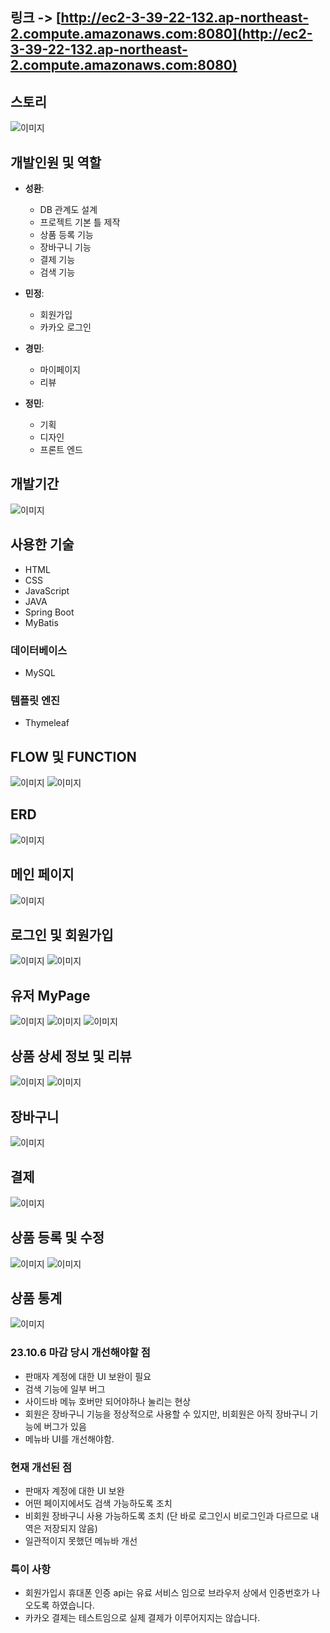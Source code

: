 ## 링크 -> [http://ec2-3-39-22-132.ap-northeast-2.compute.amazonaws.com:8080](http://ec2-3-39-22-132.ap-northeast-2.compute.amazonaws.com:8080)

## 스토리
![이미지](https://github.com/BlueDestinyUnit/BlueDestinyUnit/blob/main/BakeLab/0002.jpg)

## 개발인원 및 역할

- **성환**: 
  - DB 관계도 설계
  - 프로젝트 기본 틀 제작
  - 상품 등록 기능 
  - 장바구니 기능
  - 결제 기능
  - 검색 기능

- **민정**: 
  - 회원가입
  - 카카오 로그인
  
- **경민**: 
  - 마이페이지
  - 리뷰
  
- **정민**: 
  - 기획
  - 디자인
  - 프론트 엔드

## 개발기간
![이미지](https://github.com/BlueDestinyUnit/BlueDestinyUnit/blob/main/BakeLab/0007.jpg)

## 사용한 기술
- HTML
- CSS
- JavaScript
- JAVA
- Spring Boot
- MyBatis

### 데이터베이스
- MySQL

### 템플릿 엔진
- Thymeleaf
## FLOW 및 FUNCTION
![이미지](https://github.com/BlueDestinyUnit/BlueDestinyUnit/blob/main/BakeLab/0003.jpg)
![이미지](https://github.com/BlueDestinyUnit/BlueDestinyUnit/blob/main/BakeLab/0004.jpg)

## ERD
![이미지](https://github.com/BlueDestinyUnit/BlueDestinyUnit/blob/main/BakeLab/BakeLab_ERD.png)

## 메인 페이지
![이미지](https://github.com/BlueDestinyUnit/BlueDestinyUnit/blob/main/BakeLab/0008.jpg)
## 로그인 및 회원가입
![이미지](https://github.com/BlueDestinyUnit/BlueDestinyUnit/blob/main/BakeLab/0009.jpg)
![이미지](https://github.com/BlueDestinyUnit/BlueDestinyUnit/blob/main/BakeLab/0020.jpg)

## 유저 MyPage
![이미지](https://github.com/BlueDestinyUnit/BlueDestinyUnit/blob/main/BakeLab/0010.jpg)
![이미지](https://github.com/BlueDestinyUnit/BlueDestinyUnit/blob/main/BakeLab/0011.jpg)
![이미지](https://github.com/BlueDestinyUnit/BlueDestinyUnit/blob/main/BakeLab/0012.jpg)
## 상품 상세 정보 및 리뷰
![이미지](https://github.com/BlueDestinyUnit/BlueDestinyUnit/blob/main/BakeLab/0013.jpg)
![이미지](https://github.com/BlueDestinyUnit/BlueDestinyUnit/blob/main/BakeLab/0015.jpg)
## 장바구니
![이미지](https://github.com/BlueDestinyUnit/BlueDestinyUnit/blob/main/BakeLab/0014.jpg)
## 결제
![이미지](https://github.com/BlueDestinyUnit/BlueDestinyUnit/blob/main/BakeLab/0016.jpg)
## 상품 등록 및 수정
![이미지](https://github.com/BlueDestinyUnit/BlueDestinyUnit/blob/main/BakeLab/0020.jpg)
![이미지](https://github.com/BlueDestinyUnit/BlueDestinyUnit/blob/main/BakeLab/0021.jpg)
## 상품 통계
![이미지](https://github.com/BlueDestinyUnit/BlueDestinyUnit/blob/main/BakeLab/0018.jpg)

### 23.10.6 마감 당시 개선해야할 점
- 판매자 계정에 대한 UI 보완이 필요
- 검색 기능에 일부 버그
- 사이드바 메뉴 호버만 되어야하나 눌리는 현상
- 회원은 장바구니 기능을 정상적으로 사용할 수 있지만, 비회원은 아직 장바구니 기능에 버그가 있음
- 메뉴바 UI를 개선해야함.

### 현재 개선된 점
- 판매자 계정에 대한 UI 보완
- 어떤 페이지에서도 검색 가능하도록 조치
- 비회원 장바구니 사용 가능하도록 조치 (단 바로 로그인시 비로그인과 다르므로 내역은 저장되지 않음)
- 일관적이지 못했던 메뉴바 개선
  
### 특이 사항
- 회원가입시 휴대폰 인증 api는 유료 서비스 임으로 브라우저 상에서 인증번호가 나오도록 하였습니다.
- 카카오 결제는 테스트임으로 실제 결제가 이루어지지는 않습니다.
